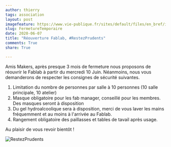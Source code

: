 ```yaml
---
author: thierry
tags: association
layout: post
imagefeature: https://www.vie-publique.fr/sites/default/files/en_bref/image_principale/plan-deconfinement.jpg
slug: FermetureTemporaire
date: 2020-06-07
title: "Réouverture Fablab, #RestezPrudents"
comments: True
share: True

---
```


Amis Makers, après presque 3 mois de fermeture nous proposons de réouvrir le Fablab à partir du mercredi 10 Juin.
Néanmoins, nous vous demanderons de respecter les consignes de sécurité suivantes.

1. Limitation du nombre de personnes par salle à 10 personnes (10 salle principale, 10 atelier)
2. Masque obligatoire pour les fab manager, conseillé pour les membres. Des masques seront à disposition
3. Du gel hydroalcoolique sera à disposition, merci de vous laver les mains fréquemment et au moins à l'arrivée au Fablab.
4. Rangement obligatoire des paillasses et tables de tavail après usage.

Au plaisir de vous revoir bientôt !


![RestezPrudents](http://www.fablab-lannion.org/images/posts/Bannière-Deconfinement.jpg)
